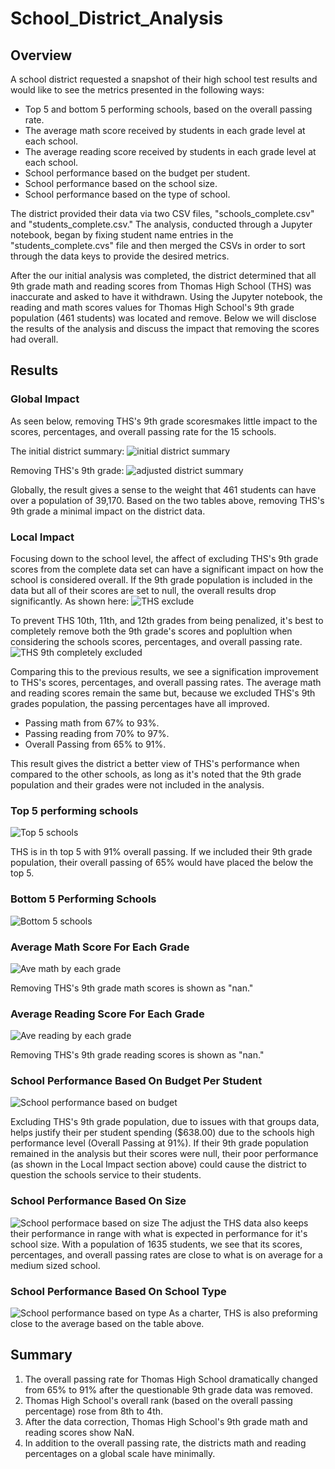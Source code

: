 # School_District_Analysis
## Overview
A school district requested a snapshot of their high school test results and would like to see the metrics presented in the following ways:

* Top 5 and bottom 5 performing schools, based on the overall passing rate.
* The average math score received by students in each grade level at each school.
* The average reading score received by students in each grade level at each school.
* School performance based on the budget per student.
* School performance based on the school size.
* School performance based on the type of school.

The district provided their data via two CSV files, "schools_complete.csv" and "students_complete.csv." The analysis, conducted through a Jupyter notebook, began by fixing student name entries in the "students_complete.cvs" file and then merged the CSVs in order to sort through the data keys to provide the desired metrics.

After the our initial analysis was completed, the district determined that all 9th grade math and reading scores from Thomas High School (THS) was inaccurate and asked to have it withdrawn. Using the Jupyter notebook, the reading and math scores values for Thomas High School's 9th grade population (461 students) was located and remove. Below we will disclose the results of the analysis and discuss the impact that removing the scores had overall.

## Results
### Global Impact
As seen below, removing THS's 9th grade scoresmakes little impact to the scores, percentages, and overall passing rate for the 15 schools. 

The initial district summary: 
![initial district summary](https://github.com/jp3tty/School_District_Analysis/blob/main/Images/initial_district_summary.PNG)

Removing THS's 9th grade:
![adjusted district summary](https://github.com/jp3tty/School_District_Analysis/blob/main/Images/adjusted_district_summary.PNG)

Globally, the result gives a sense to the weight that 461 students can have over a population of 39,170. Based on the two tables above, removing THS's 9th grade a minimal impact on the district data.

### Local Impact
Focusing down to the school level, the affect of excluding THS's 9th grade scores from the complete data set can have a significant impact on how the school is considered overall. If the 9th grade population is included in the data but all of their scores are set to null, the overall results drop significantly. As shown here:
![THS exclude](https://github.com/jp3tty/School_District_Analysis/blob/main/Images/adjusted_THS_exclude.PNG)

To prevent THS 10th, 11th, and 12th grades from being penalized, it's best to completely remove both the 9th grade's scores and poplultion when considering the schools scores, percentages, and overall passing rate.
![THS 9th completely excluded](https://github.com/jp3tty/School_District_Analysis/blob/main/Images/adjusted_THS_results_(9removed).PNG)

Comparing this to the previous results, we see a signification improvement to THS's scores, percentages, and overall passing rates. The average math and reading scores remain the same but, because we excluded THS's 9th grades population, the passing percentages have all improved.
* Passing math from 67% to 93%.
* Passing reading from 70% to 97%.
* Overall Passing from 65% to 91%.

This result gives the district a better view of THS's performance when compared to the other schools, as long as it's noted that the 9th grade population and their grades were not included in the analysis.

### Top 5 performing schools
![Top 5 schools](https://github.com/jp3tty/School_District_Analysis/blob/main/Images/adjusted_top5.PNG)

THS is in th top 5 with 91% overall passing. If we included their 9th grade population, their overall passing of 65% would have placed the below the top 5.


### Bottom 5 Performing Schools
![Bottom 5 schools](https://github.com/jp3tty/School_District_Analysis/blob/main/Images/adjusted_bottom5.PNG)


### Average Math Score For Each Grade
![Ave math by each grade](https://github.com/jp3tty/School_District_Analysis/blob/main/Images/adjusted_school_math_scores.PNG)

Removing THS's 9th grade math scores is shown as "nan."


### Average Reading Score For Each Grade
![Ave reading by each grade](https://github.com/jp3tty/School_District_Analysis/blob/main/Images/adjusted_school_reading_scores.PNG)

Removing THS's 9th grade reading scores is shown as "nan."


### School Performance Based On Budget Per Student
![School performance based on budget](https://github.com/jp3tty/School_District_Analysis/blob/main/Images/adjusted_spending_per_student.PNG)

Excluding THS's 9th grade population, due to issues with that groups data, helps justify their per student spending ($638.00) due to the schools high performance level (Overall Passing at 91%). If their 9th grade population remained in the analysis but their scores were null, their poor performance (as shown in the Local Impact section above) could cause the district to question the schools service to their students.


### School Performance Based On Size
![School performace based on size](https://github.com/jp3tty/School_District_Analysis/blob/main/Images/adjusted_scores_per_school_size.PNG)
The adjust the THS data also keeps their performance in range with what is expected in performance for it's school size. With a population of 1635 students, we see that its scores, percentages, and overall passing rates are close to what is on average for a medium sized school.


### School Performance Based On School Type
![School performance based on type](https://github.com/jp3tty/School_District_Analysis/blob/main/Images/adjusted_scores_per_school_type.PNG)
As a charter, THS is also preforming close to the average based on the table above.

## Summary
1. The overall passing rate for Thomas High School dramatically changed from 65% to 91% after the questionable 9th grade data was removed.
2. Thomas High School's overall rank (based on the overall passing percentage) rose from 8th to 4th. 
3. After the data correction, Thomas High School's 9th grade math and reading scores show NaN.
4. In addition to the overall passing rate, the districts math and reading percentages on a global scale have minimally. 
